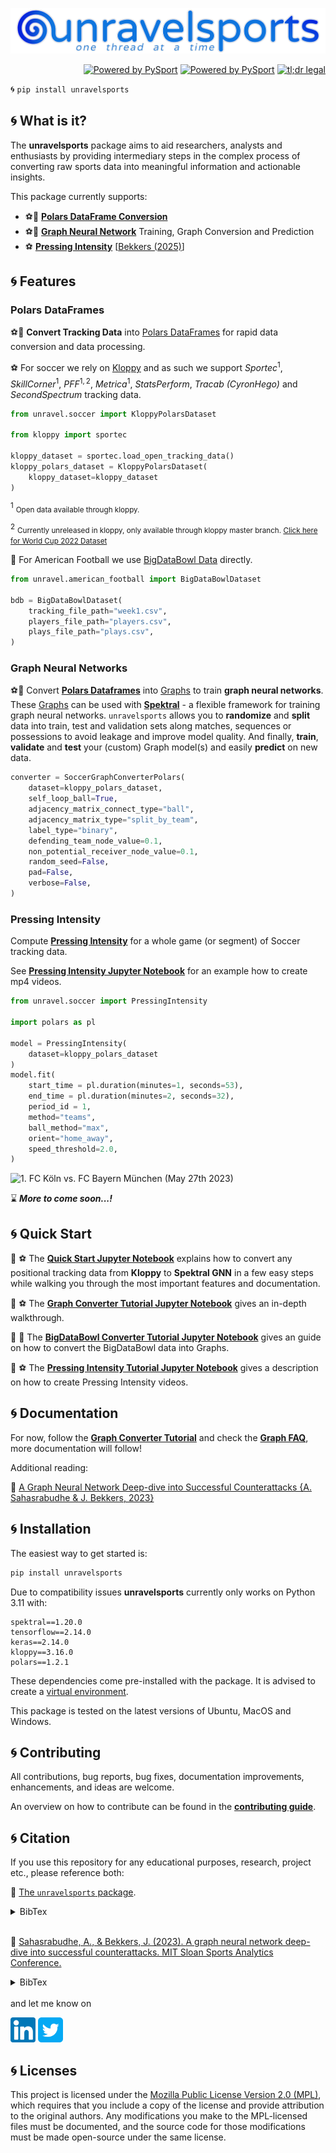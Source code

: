 ![unravelsports logo](https://github.com/UnravelSports/unravelsports.github.io/blob/main/imgs/unravelsports-5500x800-4.png?raw=true)
<div align="right">

[![Powered by PySport](https://img.shields.io/badge/powered%20by-PySport-orange.svg?style=flat&colorA=C3C3C3&colorB=4B99CC)](https://pysport.org) 
[![Powered by PySport](https://img.shields.io/badge/powered%20by-UnravelSports-orange.svg?style=flat&colorB=E6B611&colorA=C3C3C3)](https://unravelsports.github.io/)
[![tl;dr legal](https://img.shields.io/badge/license-Mozilla%20Public%20License%20v2.0-orange.svg?style=flat&colorA=C3C3C3&colorB=E20E6A)](https://www.tldrlegal.com/license/mozilla-public-license-2-0-mpl-2) 
</div>

🌀 `pip install unravelsports`


🌀 What is it?
-----

The **unravelsports** package aims to aid researchers, analysts and enthusiasts by providing intermediary steps in the complex process of converting raw sports data into meaningful information and actionable insights.

This package currently supports:
- ⚽🏈 [**Polars DataFrame Conversion**](#polars-dataframes) 
- ⚽🏈 [**Graph Neural Network**](#graph-neural-networks) Training, Graph Conversion and Prediction
- ⚽ [**Pressing Intensity**](#pressing-intensity) [[Bekkers (2025)](https://unravelsports.github.io/2024/12/12/pressing-intensity.html)]

🌀 Features
-----

### **Polars DataFrames**

⚽🏈 **Convert Tracking Data** into [Polars DataFrames](https://pola.rs/) for rapid data conversion and data processing. 

⚽ For soccer we rely on [Kloppy](https://kloppy.pysport.org/) and as such we support _Sportec_$^1$, _SkillCorner_$^1$, _PFF_$^{1, 2}$, _Metrica_$^1$, _StatsPerform_, _Tracab (CyronHego)_ and _SecondSpectrum_ tracking data.
```python
from unravel.soccer import KloppyPolarsDataset

from kloppy import sportec

kloppy_dataset = sportec.load_open_tracking_data()
kloppy_polars_dataset = KloppyPolarsDataset(
    kloppy_dataset=kloppy_dataset
)
```

$^1$ <small>Open data available through kloppy.</small>

$^2$ <small>Currently unreleased in kloppy, only available through kloppy master branch. [Click here for World Cup 2022 Dataset](https://www.blog.fc.pff.com/blog/enhanced-2022-world-cup-dataset)</small> 

🏈 For American Football we use [BigDataBowl Data](https://www.kaggle.com/competitions/nfl-big-data-bowl-2025/data) directly.

```python
from unravel.american_football import BigDataBowlDataset

bdb = BigDataBowlDataset(
    tracking_file_path="week1.csv",
    players_file_path="players.csv",
    plays_file_path="plays.csv",
)
```

### **Graph Neural Networks**

⚽🏈 Convert **[Polars Dataframes](#polars-dataframes)** into [Graphs](examples/graphs_faq.md) to train **graph neural networks**. These [Graphs](examples/graphs_faq.md) can be used with [**Spektral**](https://github.com/danielegrattarola/spektral) - a flexible framework for training graph neural networks. 
`unravelsports` allows you to **randomize** and **split** data into train, test and validation sets along matches, sequences or possessions to avoid leakage and improve model quality. And finally, **train**, **validate** and **test** your (custom) Graph model(s) and easily **predict** on new data.

```python
converter = SoccerGraphConverterPolars(
    dataset=kloppy_polars_dataset,
    self_loop_ball=True,
    adjacency_matrix_connect_type="ball",
    adjacency_matrix_type="split_by_team",
    label_type="binary",
    defending_team_node_value=0.1,
    non_potential_receiver_node_value=0.1,
    random_seed=False,
    pad=False,
    verbose=False,
)
```

### **Pressing Intensity**

Compute [**Pressing Intensity**](https://arxiv.org/abs/2501.04712) for a whole game (or segment) of Soccer tracking data.

See [**Pressing Intensity Jupyter Notebook**](examples/pressing_intensity.ipynb) for an example how to create mp4 videos.

```python
from unravel.soccer import PressingIntensity

import polars as pl

model = PressingIntensity(
    dataset=kloppy_polars_dataset
)
model.fit(
    start_time = pl.duration(minutes=1, seconds=53),
    end_time = pl.duration(minutes=2, seconds=32),
    period_id = 1,
    method="teams",
    ball_method="max",
    orient="home_away",
    speed_threshold=2.0,
) 
```

![1. FC Köln vs. FC Bayern München (May 27th 2023)](assets/gif/preview.gif)

⌛ ***More to come soon...!***

🌀 Quick Start
-----
📖 ⚽ The [**Quick Start Jupyter Notebook**](examples/0_quick_start_guide.ipynb) explains how to convert any positional tracking data from **Kloppy** to **Spektral GNN** in a few easy steps while walking you through the most important features and documentation.

📖 ⚽ The [**Graph Converter Tutorial Jupyter Notebook**](examples/1_kloppy_gnn_train.ipynb) gives an in-depth walkthrough.

📖 🏈 The [**BigDataBowl Converter Tutorial Jupyter Notebook**](examples/2_big_data_bowl_guide.ipynb) gives an guide on how to convert the BigDataBowl data into Graphs.

📖 ⚽ The [**Pressing Intensity Tutorial Jupyter Notebook**](examples/pressing_intensity.ipynb) gives a description on how to create Pressing Intensity videos.


🌀 Documentation
-----
For now, follow the [**Graph Converter Tutorial**](examples/1_kloppy_gnn_train.ipynb) and check the [**Graph FAQ**](examples/graphs_faq.md), more documentation will follow!

Additional reading:

📖 [A Graph Neural Network Deep-dive into Successful Counterattacks {A. Sahasrabudhe & J. Bekkers, 2023}](https://github.com/USSoccerFederation/ussf_ssac_23_soccer_gnn/tree/main)

🌀 Installation
----
The easiest way to get started is:

```bash
pip install unravelsports
```

Due to compatibility issues **unravelsports** currently only works on Python 3.11 with:
```
spektral==1.20.0 
tensorflow==2.14.0 
keras==2.14.0
kloppy==3.16.0
polars==1.2.1
```
These dependencies come pre-installed with the package. It is advised to create a [virtual environment](https://virtualenv.pypa.io/en/latest/).

This package is tested on the latest versions of Ubuntu, MacOS and Windows. 

🌀 Contributing
----
All contributions, bug reports, bug fixes, documentation improvements, enhancements, and ideas are welcome. 

An overview on how to contribute can be found in the [**contributing guide**](CONTRIBUTING.md).

🌀 Citation
----
If you use this repository for any educational purposes, research, project etc., please reference both:

📎 [The `unravelsports` package](https://github.com/unravelsports/unravelsports).
<details>
<summary>BibTex</summary>
<pre>
@software{unravelsports2024repository,
  author = {Bekkers, Joris},
  title = {unravelsports},
  version = {0.1.0},
  year = {2024},
  publisher = {GitHub},
  url = {https://github.com/unravelsports/unravelsports}
}
</pre>
</details>

<br>

📎 [Sahasrabudhe, A., & Bekkers, J. (2023). A graph neural network deep-dive into successful counterattacks. MIT Sloan Sports Analytics Conference.](https://ussf-ssac-23-soccer-gnn.s3.us-east-2.amazonaws.com/public/Sahasrabudhe_Bekkers_SSAC23.pdf)
<details>
<summary>BibTex</summary>
<pre>
@inproceedings{sahasrabudhe2023graph,
  title={A Graph Neural Network deep-dive into successful counterattacks},
  author={Sahasrabudhe, Amod and Bekkers, Joris},
  booktitle={17th Annual MIT Sloan Sports Analytics Conference. Boston, MA, USA: MIT},
  pages={15},
  year={2023}
}
</pre>
</details>
<br>
and let me know on

[<img alt="alt_text" width="40px" src="https://github.com/USSoccerFederation/ussf_ssac_23_soccer_gnn/blob/main/img/linkedin.png?raw=true"/>](https://www.linkedin.com/in/joris-bekkers-33138288/)
[<img alt="alt_text" width="40px" src="https://github.com/USSoccerFederation/ussf_ssac_23_soccer_gnn/blob/main/img/twitter.png?raw=true"/>](https://twitter.com/unravelsports)

🌀 Licenses
----
This project is licensed under the [Mozilla Public License Version 2.0 (MPL)](LICENSE), which requires that you include a copy of the license and provide attribution to the original authors. Any modifications you make to the MPL-licensed files must be documented, and the source code for those modifications must be made open-source under the same license.

